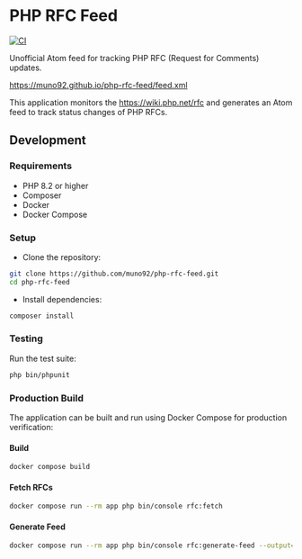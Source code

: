 # PHP RFC Feed

[![CI](https://github.com/muno92/php-rfc-feed/actions/workflows/ci.yml/badge.svg)](https://github.com/muno92/php-rfc-feed/actions/workflows/ci.yml)

Unofficial Atom feed for tracking PHP RFC (Request for Comments) updates.

https://muno92.github.io/php-rfc-feed/feed.xml

This application monitors the https://wiki.php.net/rfc and generates an Atom feed to track status changes of PHP RFCs.

## Development

### Requirements

- PHP 8.2 or higher
- Composer
- Docker
- Docker Compose

### Setup

-  Clone the repository:

  ```bash
  git clone https://github.com/muno92/php-rfc-feed.git
  cd php-rfc-feed
  ```

-  Install dependencies:

  ```bash
  composer install
  ```

### Testing

Run the test suite:

```bash
php bin/phpunit
```

### Production Build

The application can be built and run using Docker Compose for production verification:

#### Build

```bash
docker compose build
```

#### Fetch RFCs

```bash
docker compose run --rm app php bin/console rfc:fetch
```


#### Generate Feed

```bash
docker compose run --rm app php bin/console rfc:generate-feed --output=feed.xml --limit=10
```
